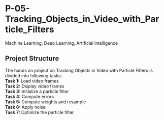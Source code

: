 # P-05-Tracking_Objects_in_Video_with_Particle_Filters
Machine Learning, Deep Learning, Artificial Intelligence

## Project Structure 
The hands on project on Tracking Objects in Video with Particle Filters is divided into following tasks:\
**Task 1:** Load video frames\
**Task 2:** Display video frames\
**Task 3:** Initialize a particle filter\
**Task 4:** Compute errors\
**Task 5:** Compute weights and resample\
**Task 6:** Apply noise\
**Task 7:** Optimize the particle filter
